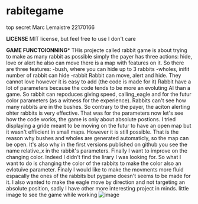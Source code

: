 # rabitegame
top secret
Marc Lemaistre 22170166

****LICENSE****
MIT license, but feel free to use I don't care

****GAME FUNCTOIONNING*****
THis projecte called rabbit game is about trying to make as many rabbit as possible
simply the payer has three actions: hide, love or alert he also can move
there is a map with features on it.
So there are three features:
-bush, where you can hide up to 3 rabbits
-wholes, inifit number of rabbit can hide
-rabbit
Rabbit can move, alert and hide. They cannot love however it is easy to add (the code is made for it)
Rabbit have a lot of parameters because the code tends to be more an evoluting AI than a game. 
So rabbit can repoduces giving speed, calling_eagle and for the futur color parameters (as a witness for the experience).
Rabbits can't see how many rabbits are in the bushes. So contrary to the payer, the aciton alerting ohter rabbits is very effective.
That was for the parameters now let's see how the code works,
the game is only about absolute postions. I tried displaying a gride meant to be moving on the futur to have an open map but it wasn't effiicient in small maps.
However it is still possible. That is the reason why bushes and wholes are generated automaticly, so the map can be open. It's also why in the first versions published on github
you see the name relative_x in the rabbit's parameters.
Finally I want to improve on the changing color. Indeed I didn't find the lirary I was looking for. So what I want to do is changing the color of the rabbits to make the color
also an evlotuive parameter.
Finaly I would like to make the movments more fluid espacally the ones of the rabbits but pygame doesn't seems to be made for it.
I also wanted to make the eagle move by direction and not targeting an absolute position, sadly I have other more interesting project in minds.
little image to see the game while working
![image](https://user-images.githubusercontent.com/98088714/206866591-4dd08e4e-3d47-47ec-af71-2468dc2465b8.png)
